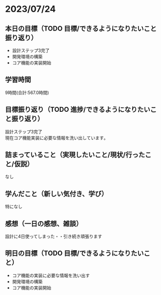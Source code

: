 # 2023/07/24
## 本日の目標（TODO 目標/できるようになりたいこと振り返り）
- 設計ステップ3完了
- 開発環境の構築
- コア機能の実装開始
## 学習時間
9時間(合計:567.0時間)
## 目標振り返り（TODO 進捗/できるようになりたいこと振り返り）
設計ステップ3完了  
現在コア機能実装に必要な情報を洗い出しています｡
## 詰まっていること（実現したいこと/現状/行ったこと/仮説）
なし
## 学んだこと（新しい気付き、学び）
特になし
## 感想（一日の感想、雑談）
設計に4日使ってしまった・・引き続き頑張ります
## 明日の目標（TODO 目標/できるようになりたいこと）
- コア機能の実装に必要な情報を洗い出す
- 開発環境の構築
- コア機能の実装開始